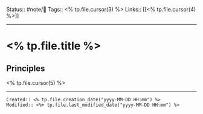 Status:: #note/🌱 
Tags:: <% tp.file.cursor(3) %>
Links:: [[<% tp.file.cursor(4) %>]]
___
# <% tp.file.title %>
## Principles
<% tp.file.cursor(5) %>

___
```ad-fileInfo 
Created:: <% tp.file.creation_date("yyyy-MM-DD HH:mm") %>
Modified:: <%+ tp.file.last_modified_date("yyyy-MM-DD HH:mm") %>
```
